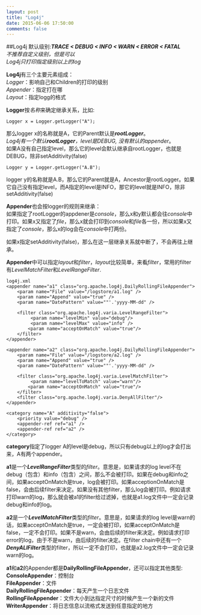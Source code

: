 ```yaml
---
layout: post
title: "Log4j"
date: 2015-06-06 17:50:00
comments: false
---
```


##Log4j
默认级别:***TRACE < DEBUG < INFO < WARN < ERROR < FATAL***   
*不推荐自定义级别，但是可以*   
*Log4j只打印指定级别以上的log*


**Log4j**有三个主要元素组成：   
*Logger*：影响自己和Children的打印的级别   
*Appender*：指定打在哪   
*Layout*：指定logg的格式
 
**Logger**按*名称*来确定继承关系，比如:   

	Logger x = Logger.getLogger("A");
那么logger x的名称就是A，它的Parent默认是***rootLogger***。   
*Log4j有一个默认**rootLogger**，level是DEBUG, 没有默认的appender*。   
如果A没有自己指定level，那么它的level会默认继承自rootLogger，也就是DEBUG，除非setAdditivity(false)

	Logger y = Logger.getLogger("A.B");
logger y的名称就是A.B，那么它的Parent就是A，Ancestor是rootLogger。如果它自己没有指定level，而A指定的level是INFO，那它的level就是INFO，除非setAdditivity(false)   

**Appender**也会按logger的规则来继承：   
如果指定了rootLogger的appdener是*console*，那么x和y默认都会往*console*中打印。如果x又指定了*file*，那么x就会打印到*console*和*file*各一份，所以如果x又指定了*console*，那么x的log会在*console*中打两份。   

如果x指定setAdditivity(false)，那么在这一层继承关系就中断了，不会再往上继承。   

**Appender**中可以指定*layout*和*filter*，*layout*比较简单，来看*filter*，常用的filter有*LevelMatchFilter*和*LevelRangeFilter*.   

	log4j.xml
	<appender name="a1" class="org.apache.log4j.DailyRollingFileAppender">
	    <param name="File" value="/logstore/a1.log" />
	    <param name="Append" value="true" />
	    <param name="DatePattern" value=""'.'yyyy-MM-dd" />
	    
	    <filter class="org.apache.log4j.varia.LevelRangeFilter">
	         <param name="levelMin" value="debug"/>
	         <param name="levelMax" value="info" />
            <param name="acceptOnMatch" value="true"/>
	    </filter>
	</appender>
	
	<appender name="a2" class="org.apache.log4j.DailyRollingFileAppender">
	    <param name="File" value="/logstore/a2.log" />
	    <param name="Append" value="true" />
	    <param name="DatePattern" value=""'.'yyyy-MM-dd" />
	    
	    <filter class="org.apache.log4j.varia.LevelMatchFilter">
	         <param name="levelToMatch" value="warn"/>
            <param name="acceptOnMatch" value="true"/>
	    </filter>
	    <filter class="org.apache.log4j.varia.DenyAllFilter"/>
	</appender>
	
	<category name="A" additivity="false">
	    <priority value="debug" />
	    <appender-ref ref="a1" />
	    <appender-ref ref="a2" />
	</category>

**category**指定了logger A的level是debug，所以只有debug以上的log才会打出来，A有两个appender。   

**a1**是一个***LevelRangeFilter***类型的*filter*。意思是，如果请求的log level不在debug（包含）和info（包含）之间，那么不会被打印。如果在debug和info之间，如果acceptOnMatch是true，log会被打印。如果acceptionOnMatch是false，会由后续filter来决定。如果没有其他filter，那么log会被打印。例如请求打印warn的log，那么就会被a1的filter给过滤掉，也就是a1.log文件中一定会记录debug和info的log。   

**a2**是一个***LevelMatchFilter***类型的*filter*。意思是，如果请求的log level是warn的话，如果acceptOnMatch是true，一定会被打印，如果acceptOnMatch是false，一定不会打印。如果不是warn，会由后续的filter来决定。例如请求打印error的log，由于不是warn，由后续的filter决定。在filter chain中还有一个***DenyALlFilter***类型的filter，所以一定不会打印，也就是a2.log文件中一定会记录warn的log。

**a1**和**a2**的Appender都是**DailyRollingFileAppender**，还可以指定其他类型:   
**ConsoleAppender**：控制台   
**FileAppender**：文件   
**DailyRollingFileAppender**：每天产生一个日志文件   
**RollingFileAppender**：文件大小到达指定尺寸的时候产生一个新的文件   
**WriterAppender**：将日志信息以流格式发送到任意指定的地方   






